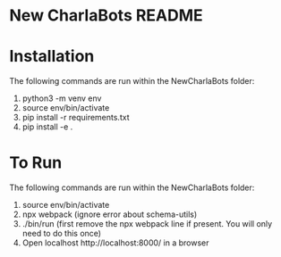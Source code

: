 # New CharlaBots README
# Installation 
The following commands are run within the NewCharlaBots folder:
1. python3 -m venv env
2. source env/bin/activate
3. pip install -r requirements.txt
4. pip install -e .

# To Run 
The following commands are run within the NewCharlaBots folder:
1. source env/bin/activate
2. npx webpack
(ignore error about schema-utils)
3. ./bin/run
    (first remove the npx webpack line if present. You will only need to do this once)
4. Open localhost http://localhost:8000/ in a browser






